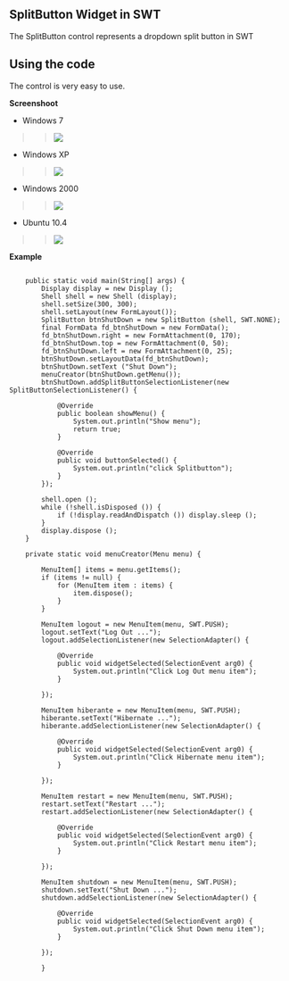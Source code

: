## SplitButton Widget in SWT ##

The SplitButton control represents a dropdown split button in SWT

## Using the code ##

The control is very easy to use.

**Screenshoot**
  * Windows 7
> > <img src='http://swtsplitbutton.googlecode.com/svn/trunk/SplitButton/img/screenshot-windows7.png' />
  * Windows XP
> > <img src='http://swtsplitbutton.googlecode.com/svn/trunk/SplitButton/img/screenshot-winxp.png' />
  * Windows 2000
> > <img src='http://swtsplitbutton.googlecode.com/svn/trunk/SplitButton/img/screenshot-win2000.png' />
  * Ubuntu 10.4
> > <img src='http://swtsplitbutton.googlecode.com/svn/trunk/SplitButton/img/screenshot-ubuntu10.4.png' />

**Example**
```

	public static void main(String[] args) {
		Display display = new Display ();
		Shell shell = new Shell (display);
		shell.setSize(300, 300);
		shell.setLayout(new FormLayout());
		SplitButton btnShutDown = new SplitButton (shell, SWT.NONE);
		final FormData fd_btnShutDown = new FormData();
		fd_btnShutDown.right = new FormAttachment(0, 170);
		fd_btnShutDown.top = new FormAttachment(0, 50);
		fd_btnShutDown.left = new FormAttachment(0, 25);
		btnShutDown.setLayoutData(fd_btnShutDown);
		btnShutDown.setText ("Shut Down");
		menuCreator(btnShutDown.getMenu());
		btnShutDown.addSplitButtonSelectionListener(new SplitButtonSelectionListener() {
			
			@Override
			public boolean showMenu() {
				System.out.println("Show menu");
				return true;
			}
			
			@Override
			public void buttonSelected() {
				System.out.println("click Splitbutton");
			}
		});
		
		shell.open ();
		while (!shell.isDisposed ()) {
			if (!display.readAndDispatch ()) display.sleep ();
		}
		display.dispose ();
	}
	
	private static void menuCreator(Menu menu) {
        
        MenuItem[] items = menu.getItems();
        if (items != null) {
            for (MenuItem item : items) {
                item.dispose();
            }
        }
        
        MenuItem logout = new MenuItem(menu, SWT.PUSH);
        logout.setText("Log Out ...");
        logout.addSelectionListener(new SelectionAdapter() {
			
			@Override
			public void widgetSelected(SelectionEvent arg0) {
				System.out.println("Click Log Out menu item");
			}
			
		});
        
        MenuItem hiberante = new MenuItem(menu, SWT.PUSH);
        hiberante.setText("Hibernate ...");
        hiberante.addSelectionListener(new SelectionAdapter() {
			
			@Override
			public void widgetSelected(SelectionEvent arg0) {
				System.out.println("Click Hibernate menu item");
			}
			
		});
        
        MenuItem restart = new MenuItem(menu, SWT.PUSH);
        restart.setText("Restart ...");
        restart.addSelectionListener(new SelectionAdapter() {
			
			@Override
			public void widgetSelected(SelectionEvent arg0) {
				System.out.println("Click Restart menu item");
			}
			
		});
        
        MenuItem shutdown = new MenuItem(menu, SWT.PUSH);
        shutdown.setText("Shut Down ...");
        shutdown.addSelectionListener(new SelectionAdapter() {
			
			@Override
			public void widgetSelected(SelectionEvent arg0) {
				System.out.println("Click Shut Down menu item");
			}
			
		});
        
        }
```